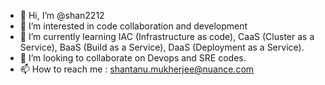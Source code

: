 - 👋 Hi, I’m @shan2212
- 👀 I’m interested in code collaboration and development
- 🌱 I’m currently learning IAC (Infrastructure as code), CaaS (Cluster as a Service), BaaS (Build as a Service), DaaS (Deployment as a Service).
- 💞️ I’m looking to collaborate on Devops and SRE codes.
- 📫 How to reach me : shantanu.mukherjee@nuance.com

<!---
shan2212/shan2212 is a ✨ special ✨ repository because its `README.md` (this file) appears on your GitHub profile.
You can click the Preview link to take a look at your changes.
--->
